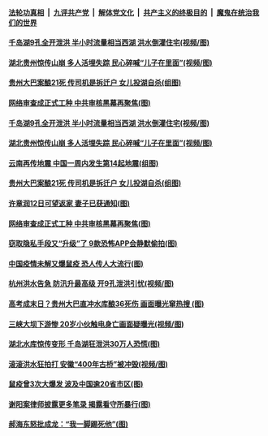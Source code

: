 ####  [法轮功真相](../../../../basic/blob/master/README.md?t=07090102) &nbsp;|&nbsp; [九评共产党](../../../../9ping.md/blob/master/README.md?t=07090102) &nbsp;|&nbsp; [解体党文化](../../../../jtdwh.md/blob/master/README.md?t=07090102)  &nbsp;|&nbsp; [共产主义的终极目的](../../../../gczydzjmd.md/blob/master/README.md?t=07090102) &nbsp;|&nbsp; [魔鬼在统治我们的世界](../../../../mgztzwmdsj.md/blob/master/README.md?t=07090102) 


#### [千岛湖9孔全开泄洪 半小时流量相当西湖 洪水倒灌住宅(视频/图)](../pages/p1/939091.md?t=07090102) 

#### [湖北贵州惊传山崩 多人活埋失踪 民心碎喊“儿子在里面”(视频/图)](../pages/p1/939078.md?t=07090102) 

#### [贵州大巴案酿21死 传司机是拆迁户 女儿投湖自杀(组图)](../pages/p1/939068.md?t=07090102) 


#### [网络审查成正式工种 中共审核黑幕再聚焦(图)](../pages/p1/939024.md?t=07090102) 


#### [千岛湖9孔全开泄洪 半小时流量相当西湖 洪水倒灌住宅(视频/图)](../pages/p1/939091.md?t=07090102) 


#### [湖北贵州惊传山崩 多人活埋失踪 民心碎喊“儿子在里面”(视频/图)](../pages/p1/939078.md?t=07090102) 

#### [云南再传地震 中国一周内发生第14起地震(组图)](../pages/p1/939067.md?t=07090102) 

#### [贵州大巴案酿21死 传司机是拆迁户 女儿投湖自杀(组图)](../pages/p1/939068.md?t=07090102) 


#### [许章润12日可望返家 妻子已获通知(图)](../pages/p1/939060.md?t=07090102) 

#### [网络审查成正式工种 中共审核黑幕再聚焦(图)](../pages/p1/939024.md?t=07090102) 

#### [窃取隐私手段又“升级”了 9款恐怖APP会静默偷拍(图)](../pages/p1/938973.md?t=07090102) 

#### [中国疫情未解又爆鼠疫 恐人传人大流行(图)](../pages/p1/938995.md?t=07090102) 

#### [杭州洪水告急 防汛升最高级 开9孔泄洪引忧(视频/图)](../pages/p1/938990.md?t=07090102) 

#### [高考成末日？贵州大巴直冲水库酿36死伤 画面曝光窜热搜 (图)](../pages/p1/938961.md?t=07090102) 


#### [三峡大坝下游惨 20岁小伙触电身亡画面疑曝光(视频/图)](../pages/p1/938983.md?t=07090102) 

#### [湖北水库惊传变形 千岛湖狂泄洪30万人恐慌(图)](../pages/p1/938975.md?t=07090102) 

#### [滚滚洪水狂拍打 安徽“400年古桥”被冲毁(视频/图)](../pages/p1/938966.md?t=07090102) 

#### [鼠疫曾3次大爆发 波及中国逾20省市区(图)](../pages/p1/938912.md?t=07090102) 

#### [谢阳案律师披露更多笔录 揭露看守所暴行(图)](../pages/p1/938877.md?t=07090102) 

#### [郝海东怒批成龙：“我一脚踢死他”(图)](../pages/p1/938892.md?t=07090102) 

